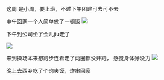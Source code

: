 这周 是小周，要上班，不过下午团建可去可不去

中午回家一个人简单做了一顿饭
![](http://upload-images.jianshu.io/upload_images/6904315-b1a33aab1d78cb98.jpg?imageMogr2/auto-orient/strip%7CimageView2/2/w/1080/q/50)


下午到公司坐了会儿jiu走了

![](http://upload-images.jianshu.io/upload_images/6904315-53102b7be0c85343.jpg?imageMogr2/auto-orient/strip%7CimageView2/2/w/1080/q/50)



来到操场本来想跑步连着走了两圈都没开跑， 感觉身体好没力
![](http://upload-images.jianshu.io/upload_images/6904315-764b231b68e75a41.jpg?imageMogr2/auto-orient/strip%7CimageView2/2/w/1080/q/50)

晚上去西乡吃了个肉夹馍，炸串回家
